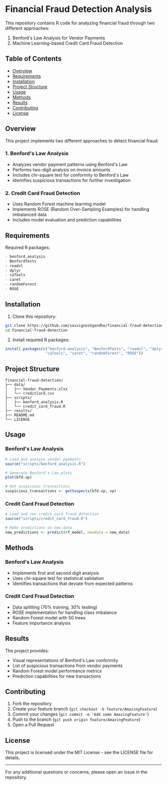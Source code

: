 # Financial Fraud Detection Analysis

This repository contains R code for analyzing financial fraud through two different approaches:
1. Benford's Law Analysis for Vendor Payments
2. Machine Learning-based Credit Card Fraud Detection

## Table of Contents
- [Overview](#overview)
- [Requirements](#requirements)
- [Installation](#installation)
- [Project Structure](#project-structure)
- [Usage](#usage)
- [Methods](#methods)
- [Results](#results)
- [Contributing](#contributing)
- [License](#license)

## Overview

This project implements two different approaches to detect financial fraud:

### 1. Benford's Law Analysis
- Analyzes vendor payment patterns using Benford's Law
- Performs two-digit analysis on invoice amounts
- Includes chi-square test for conformity to Benford's Law
- Identifies suspicious transactions for further investigation

### 2. Credit Card Fraud Detection
- Uses Random Forest machine learning model
- Implements ROSE (Random Over-Sampling Examples) for handling imbalanced data
- Includes model evaluation and prediction capabilities

## Requirements

Required R packages:
```R
- benford.analysis
- BenfordTests
- readxl
- dplyr
- caTools
- caret
- randomForest
- ROSE
```

## Installation

1. Clone this repository:
```bash
git clone https://github.com/saivigneshgandhe/financial-fraud-detection.git
cd financial-fraud-detection
```

2. Install required R packages:
```R
install.packages(c("benford.analysis", "BenfordTests", "readxl", "dplyr", 
                  "caTools", "caret", "randomForest", "ROSE"))
```

## Project Structure

```
financial-fraud-detection/
├── data/
│   ├── Vendor_Payments.xlsx
│   └── creditcard.csv
├── scripts/
│   ├── benford_analysis.R
│   └── credit_card_fraud.R
├── results/
├── README.md
└── LICENSE
```

## Usage

### Benford's Law Analysis
```R
# Load and analyze vendor payments
source("scripts/benford_analysis.R")

# Generate Benford's Law plots
plot(bfd.vp)

# Get suspicious transactions
suspicious_transactions <- getSuspects(bfd.vp, vp)
```

### Credit Card Fraud Detection
```R
# Load and run credit card fraud detection
source("scripts/credit_card_fraud.R")

# Make predictions on new data
new_predictions <- predict(rf_model, newdata = new_data)
```

## Methods

### Benford's Law Analysis
- Implements first and second digit analysis
- Uses chi-square test for statistical validation
- Identifies transactions that deviate from expected patterns

### Credit Card Fraud Detection
- Data splitting (70% training, 30% testing)
- ROSE implementation for handling class imbalance
- Random Forest model with 50 trees
- Feature importance analysis

## Results

The project provides:
- Visual representations of Benford's Law conformity
- List of suspicious transactions from vendor payments
- Random Forest model performance metrics
- Prediction capabilities for new transactions

## Contributing

1. Fork the repository
2. Create your feature branch (`git checkout -b feature/AmazingFeature`)
3. Commit your changes (`git commit -m 'Add some AmazingFeature'`)
4. Push to the branch (`git push origin feature/AmazingFeature`)
5. Open a Pull Request

## License

This project is licensed under the MIT License - see the LICENSE file for details.

---

For any additional questions or concerns, please open an issue in the repository.

